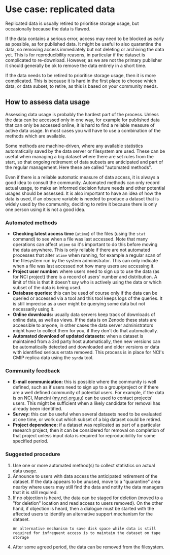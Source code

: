 # Use case: replicated data

Replicated data is usually retired to prioritise storage usage, but occasionally because the data is flawed.

If the data contains a serious error, access may need to be blocked as early as possible, as for published data. It might be useful to also quarantine the data, so removing access immediately but not deleting or archiving the data yet.
This is for reproducibility reasons, in particular if the dataset is complicated to re-download. However, as we are not the primary publisher it should generally be ok to remove the data entirely in a short time.

If the data needs to be retired to prioritise storage usage, then it is more complicated.
This is because it is hard in the first place to choose which data, or data subset, to retire, as this is based on your community needs.


## How to assess data usage

Assessing data usage is probably the hardest part of the process. Unless the data can be accessed only in one way, for example for published data that can only be accessed online, it is hard to find a reliable measure of active data usage.
In most cases you will have to use a combination of the methods which are available.

Some methods are machine-driven, where any available statistics automatically saved by the data server or filesystem are used. These can be useful when managing a big dataset where there are set rules from the start, so that ongoing retirement of data subsets are anticipated and part of the regular management. Here these are called "automated methods".

Even if there is a reliable automatic measure of data access, it is always a good idea to consult the community. Automated methods can only record actual usage, to make an informed decision future needs and other potential usages should be assessed. It is also important to have an idea of how the data is used, if an obscure variable is needed to produce a dataset that is widely used by the community, deciding to retire it because there is only one person using it is not a good idea.

### Automated methods
* **Checking latest access time** (`atime`) of the files (using the `stat` command) to see when a file was last accessed. Note that many operations can affect `atime` so it's important to do this before moving the data anywhere. This is only reliable if there are not automated processes that alter `atime` when running, for example a regular scan of the filesystem run by the system administrator. This can only indicate when a file was last accessed not how many users are accessing it. 
* **Project user number:** where users need to sign up to use the data (as for NCI project) there is a record of users' number and distribution. A limit of this is that it doesn't say who is actively using the data or which subset of the data is being used.
* **Database queries:** this can be used of course only if the data can be queried or accessed via a tool and this tool keeps logs of the queries. It is still imprecise as a user might be querying some data but not necessarily using it.
* **Online downloads:** usually data servers keep track of downloads of online data, as well as views. If the data is on Zenodo these stats are accessible to anyone, in other cases the data server administrators might have to collect them for you, if they don't do that automatically.
* **Automated download of updated datasets:** when a dataset is maintained from a 3rd party host automatically, then new versions can be automatically detected and downloaded and older versions or data with identified serious errata removed. This process is in place for NCI's CMIP replica data using the `synda` tool.

### Community feedback
* **E-mail communication:** this is possible where the community is well defined, such as if users need to sign up to a group/project or if there are a well defined community of potential users. For example, if the data is on NCI, Mancini ([my.nci.org.au](https://my.nci.org.au)) can be used to contact projects' users. This might be sufficient when a likely candidate for removal has already been identified.
* **Survey:** this can be useful when several datasets need to be evaluated at one time, or work out which subset of a big dataset could be retired.
* **Project dependence:** if a dataset was replicated as part of a particular research project, then it can be considered for removal on completion of that project unless input data is required for reproducibility for some specified period.

### Suggested procedure

1. Use one or more automated method(s) to collect statistics on actual data usage.
2. Announce to users with data access the anticipated retirement of the dataset. If the data appears to be unused, move to a "quarantine" area nearby where users may still find the data and notify the data managers that it is still required.
3. If no objection is heard, the data can be staged for deletion (moved to a "for deletion" location and read access to users removed). On the other hand, if objection is heard, then a dialogue must be started with the affected users to identify an alternative support mechanism for the dataset.</br>
   ```{note}
   An alternative mechanism to save disk space while data is still required for infrequent access is to maintain the dataset on tape storage
   ```
4. After some agreed period, the data can be removed from the filesystem.

